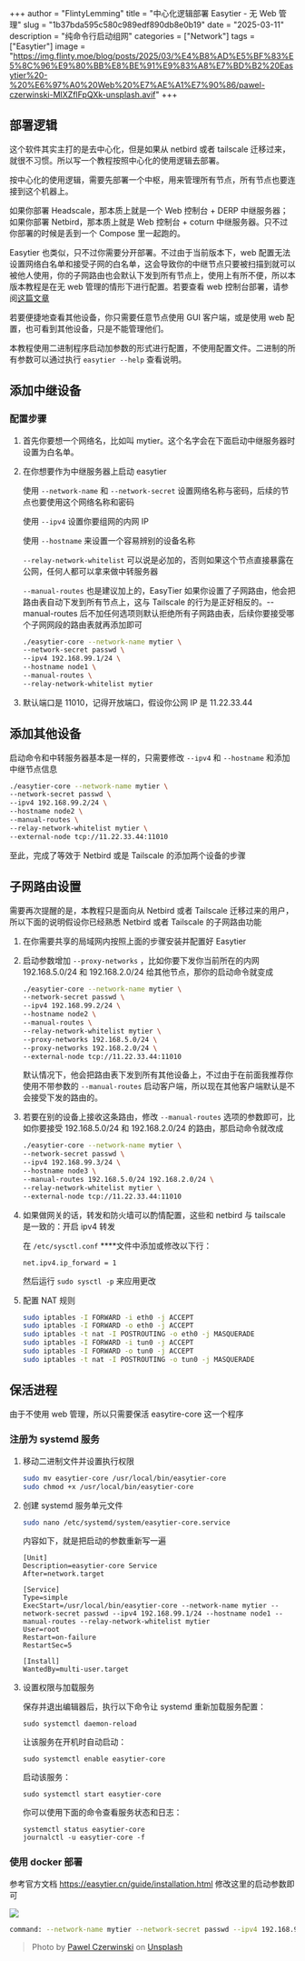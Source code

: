 +++
author = "FlintyLemming"
title = "中心化逻辑部署 Easytier - 无 Web 管理"
slug = "1b37bda595c580c989edf890db8e0b19"
date = "2025-03-11"
description = "纯命令行启动组网"
categories = ["Network"]
tags = ["Easytier"]
image = "https://img.flinty.moe/blog/posts/2025/03/%E4%B8%AD%E5%BF%83%E5%8C%96%E9%80%BB%E8%BE%91%E9%83%A8%E7%BD%B2%20Easytier%20-%20%E6%97%A0%20Web%20%E7%AE%A1%E7%90%86/pawel-czerwinski-MIXZflFpQXk-unsplash.avif"
+++

## 部署逻辑

这个软件其实主打的是去中心化，但是如果从 netbird 或者 tailscale 迁移过来，就很不习惯。所以写一个教程按照中心化的使用逻辑去部署。

按中心化的使用逻辑，需要先部署一个中枢，用来管理所有节点，所有节点也要连接到这个机器上。

如果你部署 Headscale，那本质上就是一个 Web 控制台 + DERP 中继服务器；如果你部署 Netbird，那本质上就是 Web 控制台 + coturn 中继服务器。只不过你部署的时候是丢到一个 Compose 里一起跑的。

Easytier 也类似，只不过你需要分开部署。不过由于当前版本下，web 配置无法设置网络白名单和接受子网的白名单，这会导致你的中继节点只要被扫描到就可以被他人使用，你的子网路由也会默认下发到所有节点上，使用上有所不便，所以本版本教程是在无 web 管理的情形下进行配置。若要查看 web 控制台部署，请参阅[这篇文章](https://blog.mitsea.com/1a57bda595c580088006c17d6ba2a744/)

若要便捷地查看其他设备，你只需要任意节点使用 GUI 客户端，或是使用 web 配置，也可看到其他设备，只是不能管理他们。

本教程使用二进制程序启动加参数的形式进行配置，不使用配置文件。二进制的所有参数可以通过执行 `easytier --help` 查看说明。

## 添加中继设备

### 配置步骤

1. 首先你要想一个网络名，比如叫 mytier。这个名字会在下面启动中继服务器时设置为白名单。
2. 在你想要作为中继服务器上启动 easytier
    
    使用 `--network-name` 和 `--network-secret` 设置网络名称与密码，后续的节点也要使用这个网络名称和密码
    
    使用 `--ipv4` 设置你要组网的内网 IP
    
    使用 `--hostname` 来设置一个容易辨别的设备名称
    
    `--relay-network-whitelist` 可以说是必加的，否则如果这个节点直接暴露在公网，任何人都可以拿来做中转服务器
    
    `--manual-routes` 也是建议加上的，EasyTier 如果你设置了子网路由，他会把路由表自动下发到所有节点上，这与 Tailscale 的行为是正好相反的。--manual-routes 后不加任何选项则默认拒绝所有子网路由表，后续你要接受哪个子网网段的路由表就再添加即可
    
    ```bash
    ./easytier-core --network-name mytier \
    --network-secret passwd \
    --ipv4 192.168.99.1/24 \
    --hostname node1 \
    --manual-routes \
    --relay-network-whitelist mytier
    ```
    
3. 默认端口是 11010，记得开放端口，假设你公网 IP 是 11.22.33.44

## 添加其他设备

启动命令和中转服务器基本是一样的，只需要修改 `--ipv4` 和 `--hostname` 和添加中继节点信息

```bash
./easytier-core --network-name mytier \
--network-secret passwd \
--ipv4 192.168.99.2/24 \
--hostname node2 \
--manual-routes \
--relay-network-whitelist mytier \
--external-node tcp://11.22.33.44:11010
```

至此，完成了等效于 Netbird 或是 Tailscale 的添加两个设备的步骤

## 子网路由设置

需要再次提醒的是，本教程只是面向从 Netbird 或者 Tailscale 迁移过来的用户，所以下面的说明假设你已经熟悉 Netbird 或者 Tailscale 的子网路由功能

1. 在你需要共享的局域网内按照上面的步骤安装并配置好 Easytier
2. 启动参数增加 `--proxy-networks` ，比如你要下发你当前所在的内网 192.168.5.0/24 和 192.168.2.0/24 给其他节点，那你的启动命令就变成
    
    ```bash
    ./easytier-core --network-name mytier \
    --network-secret passwd \
    --ipv4 192.168.99.2/24 \
    --hostname node2 \
    --manual-routes \
    --relay-network-whitelist mytier \
    --proxy-networks 192.168.5.0/24 \
    --proxy-networks 192.168.2.0/24 \
    --external-node tcp://11.22.33.44:11010
    ```
    
    默认情况下，他会把路由表下发到所有其他设备上，不过由于在前面我推荐你使用不带参数的 `--manual-routes` 启动客户端，所以现在其他客户端默认是不会接受下发的路由的。
    
3. 若要在别的设备上接收这条路由，修改 `--manual-routes` 选项的参数即可，比如你要接受 192.168.5.0/24 和 192.168.2.0/24 的路由，那启动命令就改成
    
    ```bash
    ./easytier-core --network-name mytier \
    --network-secret passwd \
    --ipv4 192.168.99.3/24 \
    --hostname node3 \
    --manual-routes 192.168.5.0/24 192.168.2.0/24 \
    --relay-network-whitelist mytier \
    --external-node tcp://11.22.33.44:11010
    ```
    
4. 如果做网关的话，转发和防火墙可以酌情配置，这些和 netbird 与 tailscale 是一致的：开启 ipv4 转发
    
    在 `/etc/sysctl.conf` ****文件中添加或修改以下行：
    
    ```
    net.ipv4.ip_forward = 1
    ```
    
    然后运行 `sudo sysctl -p` 来应用更改
    
5. 配置 NAT 规则
    
    ```bash
    sudo iptables -I FORWARD -i eth0 -j ACCEPT
    sudo iptables -I FORWARD -o eth0 -j ACCEPT
    sudo iptables -t nat -I POSTROUTING -o eth0 -j MASQUERADE
    sudo iptables -I FORWARD -i tun0 -j ACCEPT
    sudo iptables -I FORWARD -o tun0 -j ACCEPT
    sudo iptables -t nat -I POSTROUTING -o tun0 -j MASQUERADE
    ```
    

## 保活进程

由于不使用 web 管理，所以只需要保活 easytire-core 这一个程序

### 注册为 systemd 服务

1. 移动二进制文件并设置执行权限
    
    ```bash
    sudo mv easytier-core /usr/local/bin/easytier-core
    sudo chmod +x /usr/local/bin/easytier-core
    ```
    
2. 创建 systemd 服务单元文件
    
    ```bash
    sudo nano /etc/systemd/system/easytier-core.service
    ```
    
    内容如下，就是把启动的参数重新写一遍
    
    ```
    [Unit]
    Description=easytier-core Service
    After=network.target
    
    [Service]
    Type=simple
    ExecStart=/usr/local/bin/easytier-core --network-name mytier --network-secret passwd --ipv4 192.168.99.1/24 --hostname node1 --manual-routes --relay-network-whitelist mytier
    User=root
    Restart=on-failure
    RestartSec=5
    
    [Install]
    WantedBy=multi-user.target
    
    ```
    
3. 设置权限与加载服务
    
    保存并退出编辑器后，执行以下命令让 systemd 重新加载服务配置：
    
    ```
    sudo systemctl daemon-reload
    
    ```
    
    让该服务在开机时自动启动：
    
    ```
    sudo systemctl enable easytier-core
    
    ```
    
    启动该服务：
    
    ```
    sudo systemctl start easytier-core
    
    ```
    
    你可以使用下面的命令查看服务状态和日志：
    
    ```
    systemctl status easytier-core
    journalctl -u easytier-core -f
    
    ```

### 使用 docker 部署

参考官方文档 https://easytier.cn/guide/installation.html 修改这里的启动参数即可

![](https://img.flinty.moe/blog/posts/2025/03/%E4%B8%AD%E5%BF%83%E5%8C%96%E9%80%BB%E8%BE%91%E9%83%A8%E7%BD%B2%20Easytier%20-%20%E6%97%A0%20Web%20%E7%AE%A1%E7%90%86/image.avif)

```bash
command: --network-name mytier --network-secret passwd --ipv4 192.168.99.1/24 --hostname node1 --manual-routes --relay-network-whitelist mytier
```

> Photo by [Pawel Czerwinski](https://unsplash.com/@pawel_czerwinski?utm_content=creditCopyText&utm_medium=referral&utm_source=unsplash) on [Unsplash](https://unsplash.com/photos/a-black-and-white-photo-of-a-bunch-of-flowers-MIXZflFpQXk?utm_content=creditCopyText&utm_medium=referral&utm_source=unsplash)
      